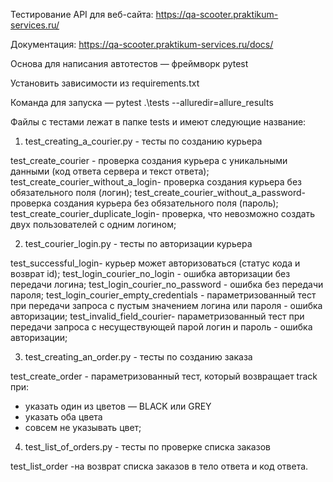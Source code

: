 Тестирование API для веб-сайта: https://qa-scooter.praktikum-services.ru/

Документация: https://qa-scooter.praktikum-services.ru/docs/


Основа для написания автотестов — фреймворк pytest

Установить зависимости из requirements.txt

Команда для запуска — pytest .\tests --alluredir=allure_results


Файлы с тестами лежат в папке tests и имеют следующие название:

1. test_creating_a_courier.py - тесты по созданию курьера

test_create_courier - проверка создания курьера с уникальными данными (код ответа сервера и текст ответа);
test_create_courier_without_a_login- проверка создания курьера без обязательного поля (логин);
test_create_courier_without_a_password- проверка создания курьера без обязательного поля (пароль);
test_create_courier_duplicate_login- проверка, что невозможно создать двух пользователей с одним логином;

2. test_courier_login.py - тесты по авторизации курьера

test_successful_login- курьер может авторизоваться (статус кода и возврат id);
test_login_courier_no_login - ошибка авторизации без передачи логина;
test_login_courier_no_password - ошибка без передачи пароля;
test_login_courier_empty_credentials - параметризованный тест при передачи запроса с пустым значением логина или пароля - ошибка авторизации;
test_invalid_field_courier- параметризованный тест при передачи запроса с несуществующей парой логин и пароль - ошибка авторизации;


3. test_creating_an_order.py - тесты по созданию заказа

test_create_order - параметризованный тест, который возвращает track при: 
- указать один из цветов — BLACK или GREY
- указать оба цвета
- совсем не указывать цвет;

4. test_list_of_orders.py - тесты по проверке списка заказов

test_list_order -на возврат списка заказов в тело ответа и код ответа.